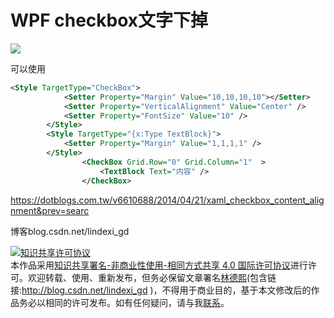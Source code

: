 
# WPF checkbox文字下掉


<!--more-->


<!-- CreateTime:2018/8/10 19:16:53 -->


<div id="toc"></div>

![](http://cdn.lindexi.site/2af64c0d-f144-4f44-985d-3e155a8209532016121185647.jpg)

可以使用

```xml
<Style TargetType="CheckBox">
            <Setter Property="Margin" Value="10,10,10,10"></Setter>
            <Setter Property="VerticalAlignment" Value="Center" />
            <Setter Property="FontSize" Value="10" />
        </Style>
        <Style TargetType="{x:Type TextBlock}">
            <Setter Property="Margin" Value="1,1,1,1" />
        </Style>
                <CheckBox Grid.Row="0" Grid.Column="1"  >
                    <TextBlock Text="内容" />
                </CheckBox>
```

https://dotblogs.com.tw/v6610688/2014/04/21/xaml_checkbox_content_alignment&prev=searc

博客blog.csdn.net/lindexi_gd






<a rel="license" href="http://creativecommons.org/licenses/by-nc-sa/4.0/"><img alt="知识共享许可协议" style="border-width:0" src="https://licensebuttons.net/l/by-nc-sa/4.0/88x31.png" /></a><br />本作品采用<a rel="license" href="http://creativecommons.org/licenses/by-nc-sa/4.0/">知识共享署名-非商业性使用-相同方式共享 4.0 国际许可协议</a>进行许可。欢迎转载、使用、重新发布，但务必保留文章署名[林德熙](http://blog.csdn.net/lindexi_gd)(包含链接:http://blog.csdn.net/lindexi_gd )，不得用于商业目的，基于本文修改后的作品务必以相同的许可发布。如有任何疑问，请与我[联系](mailto:lindexi_gd@163.com)。